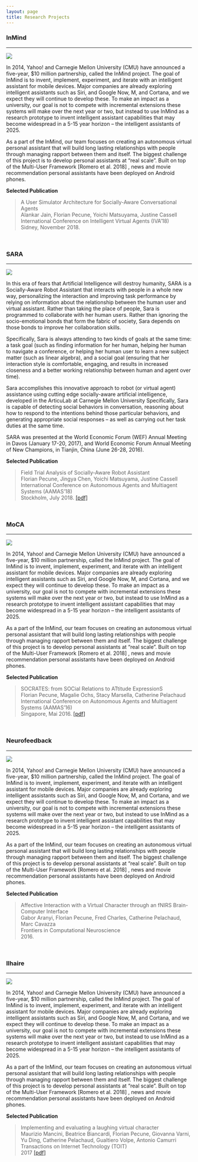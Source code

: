 ```yaml
---
layout: page
title: Research Projects
---
```


### InMind
-------------

[![](https://fpecune.github.io/img/InMind.jpg)](http://articulab.hcii.cs.cmu.edu/projects/yahoo/ "Articulab InMind")

In 2014, Yahoo! and Carnegie Mellon University (CMU) have announced a five-year, $10 million partnership, called the InMind project. The goal of InMind is to invent, implement, experiment, and iterate with an intelligent assistant for mobile devices. Major companies are already exploring intelligent assistants such as Siri, and Google Now, M, and Cortana, and we expect they will continue to develop these. To make an impact as a university, our goal is not to compete with incremental extensions these systems will make over the next year or two, but instead to use InMind as a research prototype to invent intelligent assistant capabilities that may become widespread in a 5-15 year horizon – the intelligent assistants of 2025. <br/>

As a part of the InMind, our team focuses on creating an autonomous virtual personal assistant that will build long lasting relationships with people through managing rapport between them and itself. The biggest challenge of this project is to develop personal assistants at “real scale”. Built on top of the Multi-User Framework [Romero et al. 2018] , news and movie recommendation personal assistants have been deployed on Android phones. <br/>

**Selected Publication** <br/>
> A User Simulator Architecture for Socially-Aware Conversational Agents <br/>
>Alankar Jain, Florian Pecune, Yoichi Matsuyama, Justine Cassell <br/>
>International Conference on Intelligent Virtual Agents (IVA’18) <br/>
>Sidney, November 2018. 

<br/>

### SARA
-------------

[![](https://fpecune.github.io/img/SARA.jpg)](http://articulab.hcii.cs.cmu.edu/projects/sara/ "Articulab SARA")


In this era of fears that Artificial Intelligence will destroy humanity, SARA is a Socially-Aware Robot Assistant that interacts with people in a whole new way, personalizing the interaction and improving task performance by relying on information about the relationship between the human user and virtual assistant. Rather than taking the place of people, Sara is programmed to collaborate with her human users. Rather than ignoring the socio-emotional bonds that form the fabric of society, Sara depends on those bonds to improve her collaboration skills. <br/>

Specifically, Sara is always attending to two kinds of goals at the same time: a task goal (such as finding information for her human, helping her human to navigate a conference, or helping her human user to learn a new subject matter (such as linear algebra), and a social goal (ensuring that her interaction style is comfortable, engaging, and results in increased closeness and a better working relationship between human and agent over time). <br/>

Sara accomplishes this innovative approach to robot (or virtual agent) assistance using cutting edge socially-aware artificial intelligence, developed in the ArticuLab at Carnegie Mellon University  Specifically, Sara is capable of detecting social behaviors in conversation, reasoning about how to respond to the intentions behind those particular behaviors, and generating appropriate social responses – as well as carrying out her task duties at the same time. <br/>

SARA was presented at the World Economic Forum (WEF) Annual Meeting in Davos (January 17-20, 2017), and World Economic Forum Annual Meeting of New Champions, in Tianjin, China (June 26-28, 2016). <br/>

**Selected Publication** <br/>
>Field Trial Analysis of Socially-Aware Robot Assistant <br/>
>Florian Pecune, Jingya Chen, Yoichi Matsuyama, Justine Cassell <br/>
>International Conference on Autonomous Agents and Multiagent Systems (AAMAS’18) <br/>
>Stockholm, July 2018. [[pdf]](../publis/AAMAS2018_1.pdf)

<br/>

### MoCA
-------------

[![](https://fpecune.github.io/img/MoCA.png)](http://articulab.hcii.cs.cmu.edu/projects/yahoo/ "Articulab InMind")

In 2014, Yahoo! and Carnegie Mellon University (CMU) have announced a five-year, $10 million partnership, called the InMind project. The goal of InMind is to invent, implement, experiment, and iterate with an intelligent assistant for mobile devices. Major companies are already exploring intelligent assistants such as Siri, and Google Now, M, and Cortana, and we expect they will continue to develop these. To make an impact as a university, our goal is not to compete with incremental extensions these systems will make over the next year or two, but instead to use InMind as a research prototype to invent intelligent assistant capabilities that may become widespread in a 5-15 year horizon – the intelligent assistants of 2025. <br/>

As a part of the InMind, our team focuses on creating an autonomous virtual personal assistant that will build long lasting relationships with people through managing rapport between them and itself. The biggest challenge of this project is to develop personal assistants at “real scale”. Built on top of the Multi-User Framework [Romero et al. 2018] , news and movie recommendation personal assistants have been deployed on Android phones.<br/>

**Selected Publication** <br/>
>SOCRATES: from SOCial Relations to ATtitude ExpressionS <br/>
>Florian Pecune, Magalie Ochs, Stacy Marsella, Catherine Pelachaud <br/>
>International Conference on Autonomous Agents and Multiagent Systems (AAMAS’16) <br/>
>Singapore, Mai 2016. [[pdf]](../publis/AAMAS2016.pdf)

<br/>

### Neurofeedback
-------------

[![](https://fpecune.github.io/img/Neuro.png)](http://articulab.hcii.cs.cmu.edu/projects/yahoo/ "Articulab InMind")

In 2014, Yahoo! and Carnegie Mellon University (CMU) have announced a five-year, $10 million partnership, called the InMind project. The goal of InMind is to invent, implement, experiment, and iterate with an intelligent assistant for mobile devices. Major companies are already exploring intelligent assistants such as Siri, and Google Now, M, and Cortana, and we expect they will continue to develop these. To make an impact as a university, our goal is not to compete with incremental extensions these systems will make over the next year or two, but instead to use InMind as a research prototype to invent intelligent assistant capabilities that may become widespread in a 5-15 year horizon – the intelligent assistants of 2025. <br/>

As a part of the InMind, our team focuses on creating an autonomous virtual personal assistant that will build long lasting relationships with people through managing rapport between them and itself. The biggest challenge of this project is to develop personal assistants at “real scale”. Built on top of the Multi-User Framework [Romero et al. 2018] , news and movie recommendation personal assistants have been deployed on Android phones.<br/>

**Selected Publication** <br/>
>Affective Interaction with a Virtual Character through an fNIRS Brain-Computer Interface <br/>
>Gabor Aranyi, Florian Pecune, Fred Charles, Catherine Pelachaud, Marc Cavazza <br/>
>Frontiers in Computational Neuroscience <br/>
>2016.

<br/>

### Ilhaire
-------------

[![](https://fpecune.github.io/img/Ilhaire.jpg)](http://www.ilhaire.eu/ "Ilhaire project")

In 2014, Yahoo! and Carnegie Mellon University (CMU) have announced a five-year, $10 million partnership, called the InMind project. The goal of InMind is to invent, implement, experiment, and iterate with an intelligent assistant for mobile devices. Major companies are already exploring intelligent assistants such as Siri, and Google Now, M, and Cortana, and we expect they will continue to develop these. To make an impact as a university, our goal is not to compete with incremental extensions these systems will make over the next year or two, but instead to use InMind as a research prototype to invent intelligent assistant capabilities that may become widespread in a 5-15 year horizon – the intelligent assistants of 2025. <br/>

As a part of the InMind, our team focuses on creating an autonomous virtual personal assistant that will build long lasting relationships with people through managing rapport between them and itself. The biggest challenge of this project is to develop personal assistants at “real scale”. Built on top of the Multi-User Framework [Romero et al. 2018] , news and movie recommendation personal assistants have been deployed on Android phones.

**Selected Publication** <br/>
>Implementing and evaluating a laughing virtual character <br/>
>Maurizio Mancini, Beatrice Biancardi, Florian Pecune, Giovanna Varni, Yu Ding, Catherine Pelachaud, Gualtiero Volpe, Antonio Camurri <br/>
>Transactions on Internet Technology (TOIT) <br/>
>2017 [[pdf]](../publis/TOIT2017.pdf)

